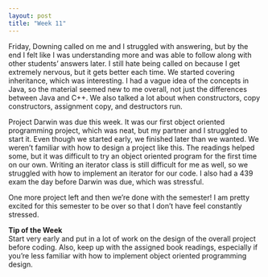 ```yaml
---
layout: post
title: "Week 11"
---
```

Friday, Downing called on me and I struggled with answering, but by the end I felt like I was understanding more and was able to follow along with other students’ answers later.  I still hate being called on because I get extremely nervous, but it gets better each time.  We started covering inheritance, which was interesting.  I had a vague idea of the concepts in Java, so the material seemed new to me overall, not just the differences between Java and C++.  We also talked a lot about when constructors, copy constructors, assignment copy, and destructors run.

Project Darwin was due this week.  It was our first object oriented programming project, which was neat, but my partner and I struggled to start it.  Even though we started early, we finished later than we wanted.  We weren’t familiar with how to design a project like this.  The readings helped some, but it was difficult to try an object oriented program for the first time on our own.  Writing an iterator class is still difficult for me as well, so we struggled with how to implement an iterator for our code. I also had a 439 exam the day before Darwin was due, which was stressful.  

One more project left and then we’re done with the semester!  I am pretty excited for this semester to be over so that I don’t have feel constantly stressed. 

**Tip of the Week**   
Start very early and put in a lot of work on the design of the overall project before coding.  Also, keep up with the assigned book readings, especially if you’re less familiar with how to implement object oriented programming design.

